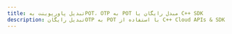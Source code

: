 ---title: تبدیل پاورپوینت بهPOT، OTP به POT مبدل رایگان یا C++ SDKdescription: تبدیل رایگانOTP به POT با استفاده از C++ Cloud APIs & SDK. همچنین اسناد Microsoft PowerPoint را در Cloud ایجاد، ویرایش و رندر کنید.---